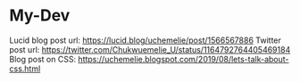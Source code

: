 # My-Dev
Lucid blog post url: https://lucid.blog/uchemelie/post/1566567886
Twitter post url: https://twitter.com/Chukwuemelie_U/status/1164792764405469184
Blog post on CSS: https://uchemelie.blogspot.com/2019/08/lets-talk-about-css.html
